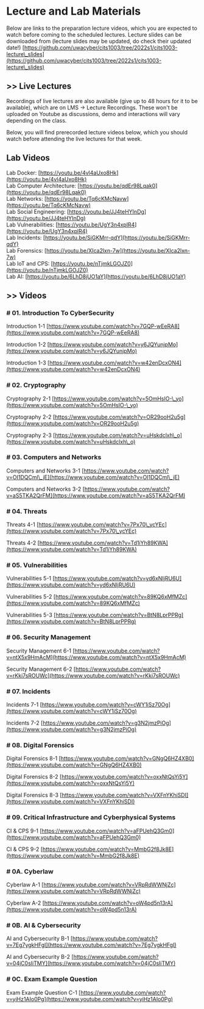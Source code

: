 # Lecture and Lab Materials

Below are links to the preparation lecture videos, which you are expected to watch before coming to the scheduled lectures. Lecture slides can be downloaded from  (lecture slides may be updated, do check their updated date!) [https://github.com/uwacyber/cits1003/tree/2022s1/cits1003-lecture\_slides](https://github.com/uwacyber/cits1003/tree/2022s1/cits1003-lecture\_slides)

## >> Live Lectures

Recordings of live lectures are also available (give up to 48 hours for it to be available), which are on LMS -> Lecture Recordings. These won't be uploaded on Youtube as discussions, demo and interactions will vary depending on the class.

Below, you will find prerecorded lecture videos below, which you should watch before attending the live lectures for that week.


## Lab Videos

Lab Docker: [https://youtu.be/4vl4aUxo8Hk](https://youtu.be/4vl4aUxo8Hk)  
Lab Computer Architecture: [https://youtu.be/qdEr98Lqak0](https://youtu.be/qdEr98Lqak0)  \
Lab Networks: [https://youtu.be/Tq6cKMcNavw](https://youtu.be/Tq6cKMcNavw)  \
Lab Social Engineering: [https://youtu.be/JJ4teHYInDg](https://youtu.be/JJ4teHYInDg) \
Lab Vulnerabilities: [https://youtu.be/UgY3n4xplR4](https://youtu.be/UgY3n4xplR4) \
Lab Incidents: [https://youtu.be/SiGKMrr-qdY](https://youtu.be/SiGKMrr-qdY) \
Lab Forensics: [https://youtu.be/XIca2lxn-7w](https://youtu.be/XIca2lxn-7w) \
Lab IoT and CPS: [https://youtu.be/nTjmkLGOJZ0](https://youtu.be/nTjmkLGOJZ0) \
Lab AI: [https://youtu.be/6LhD8jUO1aY](https://youtu.be/6LhD8jUO1aY) 


## >> Videos

### **# 01. Introduction To CyberSecurity**

Introduction 1-1 [https://www.youtube.com/watch?v=7GQP-wEeRA8](https://www.youtube.com/watch?v=7GQP-wEeRA8)

Introduction 1-2 [https://www.youtube.com/watch?v=y6JQYunjpMo](https://www.youtube.com/watch?v=y6JQYunjpMo)

Introduction 1-3 [https://www.youtube.com/watch?v=w42enDcxON4](https://www.youtube.com/watch?v=w42enDcxON4)

### **# 02. Cryptography**

Cryptography 2-1 [https://www.youtube.com/watch?v=5OmHsIO-\_yo](https://www.youtube.com/watch?v=5OmHsIO-\_yo)

Cryptography 2-2 [https://www.youtube.com/watch?v=OR29ooH2u5g](https://www.youtube.com/watch?v=OR29ooH2u5g)

Cryptography 2-3 [https://www.youtube.com/watch?v=uHskdclxh\_o](https://www.youtube.com/watch?v=uHskdclxh\_o)

### **# 03. Computers and Networks**

Computers and Networks 3-1 [https://www.youtube.com/watch?v=OI1DQCml\_jE](https://www.youtube.com/watch?v=OI1DQCml\_jE)

Computers and Networks 3-2 [https://www.youtube.com/watch?v=aS5TKA2QrFM](https://www.youtube.com/watch?v=aS5TKA2QrFM)

### **# 04. Threats**

Threats 4-1 [https://www.youtube.com/watch?v=7Px70\_ycYEc](https://www.youtube.com/watch?v=7Px70\_ycYEc)

Threats 4-2 [https://www.youtube.com/watch?v=Td1iYh89KWA](https://www.youtube.com/watch?v=Td1iYh89KWA)

### **# 05. Vulnerabilities**

Vulnerabilities 5-1 [https://www.youtube.com/watch?v=yd6xNIjRU6U](https://www.youtube.com/watch?v=yd6xNIjRU6U)

Vulnerabilities 5-2 [https://www.youtube.com/watch?v=89KQ6xMfMZc](https://www.youtube.com/watch?v=89KQ6xMfMZc)

Vulnerabilities 5-3 [https://www.youtube.com/watch?v=BtN8LprPPRg](https://www.youtube.com/watch?v=BtN8LprPPRg)

### **# 06. Security Management**

Security Management 6-1 [https://www.youtube.com/watch?v=ntX5x9HmAcM](https://www.youtube.com/watch?v=ntX5x9HmAcM)

Security Management 6-2 [https://www.youtube.com/watch?v=rKki7sROUWc](https://www.youtube.com/watch?v=rKki7sROUWc)

### **# 07. Incidents**

Incidents 7-1 [https://www.youtube.com/watch?v=cWY1iSz70Og](https://www.youtube.com/watch?v=cWY1iSz70Og)

Incidents 7-2 [https://www.youtube.com/watch?v=g3N2jmzPiOg](https://www.youtube.com/watch?v=g3N2jmzPiOg)

### **# 08. Digital Forensics**

Digital Forensics 8-1 [https://www.youtube.com/watch?v=GNgQ6HZ4XB0](https://www.youtube.com/watch?v=GNgQ6HZ4XB0)

Digital Forensics 8-2 [https://www.youtube.com/watch?v=oxxNtQsYi5Y](https://www.youtube.com/watch?v=oxxNtQsYi5Y)

Digital Forensics 8-3 [https://www.youtube.com/watch?v=VXFnYKhiSDI](https://www.youtube.com/watch?v=VXFnYKhiSDI)

### **# 09. Critical Infrastructure and Cyberphysical Systems**

CI & CPS 9-1 [https://www.youtube.com/watch?v=aFPUehQ3Gm0](https://www.youtube.com/watch?v=aFPUehQ3Gm0)

CI & CPS 9-2 [https://www.youtube.com/watch?v=MmbG2f8Jk8E](https://www.youtube.com/watch?v=MmbG2f8Jk8E)

### **# 0A. Cyberlaw**

Cyberlaw A-1 [https://www.youtube.com/watch?v=VRpRdWWNjZc](https://www.youtube.com/watch?v=VRpRdWWNjZc)

Cyberlaw A-2 [https://www.youtube.com/watch?v=oW4pd5n13rA](https://www.youtube.com/watch?v=oW4pd5n13rA)

### **# 0B. AI & Cybersecurity**

AI and Cybersecurity B-1 [https://www.youtube.com/watch?v=7Eg7ygkHFgI](https://www.youtube.com/watch?v=7Eg7ygkHFgI)

AI and Cybersecurity B-2 [https://www.youtube.com/watch?v=04jC0sIiTMY](https://www.youtube.com/watch?v=04jC0sIiTMY)

### # 0C. Exam Example Question

Exam Example Question C-1 [https://www.youtube.com/watch?v=yiHz1AIo0Pg](https://www.youtube.com/watch?v=yiHz1AIo0Pg)
